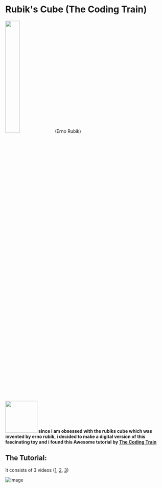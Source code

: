 # Rubik's Cube (The Coding Train)

<img src="https://user-images.githubusercontent.com/57595625/128402794-ac156d5c-bb3b-488e-9d95-f84ff47ee5f2.png" width="30%"> (Erno Rubik)

#### <img src="https://user-images.githubusercontent.com/57595625/128406870-a709c474-f26f-49f7-be30-54170a083d28.png" width="100"> since i am obsessed with the rubiks cube which was invented by erno rubik, i decided to make a digital version of this fascinating toy and i found this Awesome tutorial by [The Coding Train](https://www.youtube.com/user/shiffman)

## The Tutorial:
It consists of 3 videos ([1](), [2](), [3]())


![image](https://user-images.githubusercontent.com/57595625/128406870-a709c474-f26f-49f7-be30-54170a083d28.png)
